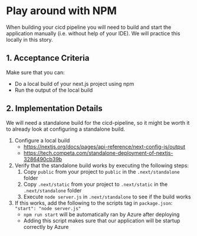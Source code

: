 # Play around with NPM

When building your cicd pipeline you will need to build and start the application manually (i.e. without help of your IDE). We will practice this locally in this story.

## 1. Acceptance Criteria

Make sure that you can:
* Do a local build of your next.js project using npm
* Run the output of the local build

## 2. Implementation Details

We will need a standalone build for the cicd-pipeline, so it might be worth it to already look at configuring a standalone build.

1. Configure a local build
    * https://nextjs.org/docs/pages/api-reference/next-config-js/output
    * https://tech.competa.com/standalone-deployment-of-nextjs-3286490cb39b
1. Verify that the standalone build works by executing the following steps:
    1. Copy `public` from your project to `public` in the `.next/standalone` folder
    1. Copy `.next/static` from your project to `.next/static` in the `.next/standalone` folder
    1. Execute `node server.js` in `.next/standalone` to see if the build works
1. If this works, add the following to the scripts tag in `package.json`: `"start": "node server.js"`
    * `npm run start` will be automatically ran by Azure after deploying
    * Adding this script makes sure that our application will be startup correctly by Azure